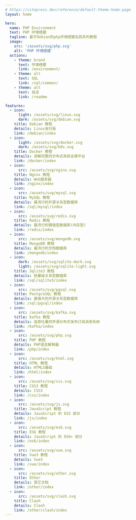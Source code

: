 ```yaml
---
# https://vitepress.dev/reference/default-theme-home-page
layout: home

hero:
  name: PHP Environment
  text: PHP 环境搭建
  tagline: 基于Debian的php环境搭建及其系列教程
  image:
    src: '/assets/svg/php.svg'
    alt: 'PHP 环境搭建'
  actions:
    - theme: brand
      text: 环境搭建
      link: /environment/
    - theme: alt
      text: SQL
      link: /sql/common/
    - theme: alt
      text: 自述
      link: /readme

features:
  - icon:
      light: /assets/svg/linux.svg
      dark: /assets/svg/debian.svg
    title: Debian 教程
    details: Linux发行版
    link: /debian/index
  - icon:
      light: /assets/svg/docker.svg
      dark: /assets/svg/k8s.svg
    title: Docker 教程
    details: 讲解完整的分布式系统支撑平台
    link: /docker/index
  - icon:
      src: /assets/svg/nginx.svg
    title: Nginx 教程
    details: Web服务器
    link: /nginx/index
  - icon:
      src: /assets/svg/mysql.svg
    title: MySQL 教程
    details: 最流行的开源关系型数据库
    link: /sql/mysql/index
  - icon:
      src: /assets/svg/redis.svg
    title: Redis 教程
    details: 最流行的键值型数据库(内存型)
    link: /redis/index
  - icon:
      src: /assets/svg/mongodb.svg
    title: MongoDB 教程
    details: 最流行的文档数据库
    link: /mongodb/index
  - icon:
      dark: /assets/svg/sqlite-dark.svg
      light: /assets/svg/sqlite-light.svg
    title: Sqlite3 教程
    details: 轻量级关系型数据库
    link: /sql/sqlite3/index
  - icon:
      src: /assets/svg/pgsql.svg
    title: PostgreSQL 教程
    details: 最强大的开源关系型数据库
    link: /sql/pgsql/index
  - icon:
      src: /assets/svg/kafka.svg
    title: Kafka 教程
    details: 高吞吐量的开源分布式发布订阅消息系统
    link: /kafka/index
  - icon:
      src: /assets/svg/php.svg
    title: PHP 教程
    details: PHP语言解释器
    link: /php/index
  - icon:
      src: /assets/svg/html.svg
    title: HTML 教程
    details: HTML5基础
    link: /html/index
  - icon:
      src: /assets/svg/css.svg
    title: CSS3 教程
    details: CSS3
    link: /css/index
  - icon:
      src: /assets/svg/js.svg
    title: JavaScript 教程
    details: JavaScript 的 ES5 部分
    link: /js/index
  - icon:
      src: /assets/svg/es6.svg
    title: ES6 教程
    details: JavaScript 的 ES6+ 部分
    link: /es6/index
  - icon:
      src: /assets/svg/vue.svg
    title: Vue3 教程
    details: Vue3
    link: /vue/index
  - icon:
      src: /assets/svg/other.svg
    title: Other
    details: 其它文档
    link: /other/index
  - icon:
      src: /assets/svg/clash.svg
    title: Clash
    details: Clash
    link: /other/clash/index
---
```

